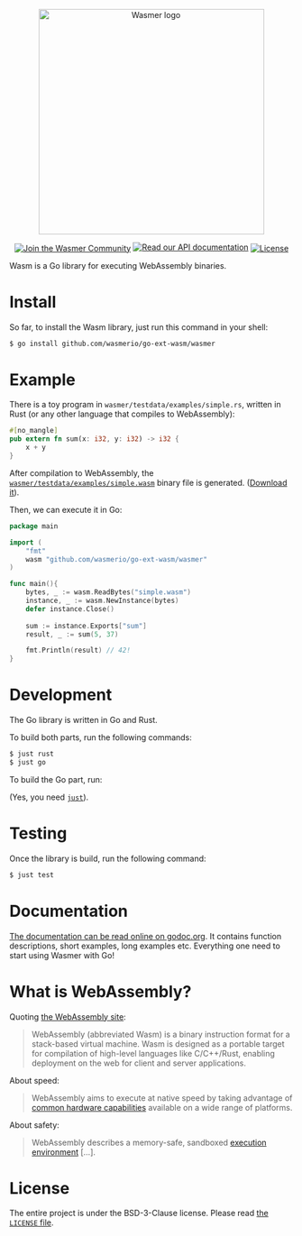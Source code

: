 <p align="center">
  <a href="https://wasmer.io" target="_blank" rel="noopener noreferrer">
    <img width="400" src="https://raw.githubusercontent.com/wasmerio/wasmer/master/logo.png" alt="Wasmer logo">
  </a>
</p>

<p align="center">
  <a href="https://spectrum.chat/wasmer">
    <img src="https://withspectrum.github.io/badge/badge.svg" alt="Join the Wasmer Community" valign="middle"></a>
  <a href="https://godoc.org/github.com/wasmerio/go-ext-wasm/wasmer">
    <img src="https://img.shields.io/badge/documentation-API-ff0066.svg" alt="Read our API documentation"></a>
  <a href="https://github.com/wasmerio/wasmer/blob/master/LICENSE">
    <img src="https://img.shields.io/github/license/wasmerio/wasmer.svg" alt="License" valign="middle"></a>
</p>

Wasm is a Go library for executing WebAssembly binaries.

# Install

So far, to install the Wasm library, just run this command in your shell:

```sh
$ go install github.com/wasmerio/go-ext-wasm/wasmer
```

# Example

There is a toy program in `wasmer/testdata/examples/simple.rs`, written in Rust (or
any other language that compiles to WebAssembly):

```rust
#[no_mangle]
pub extern fn sum(x: i32, y: i32) -> i32 {
    x + y
}
```

After compilation to WebAssembly, the
[`wasmer/testdata/examples/simple.wasm`](https://github.com/wasmerio/go-ext-wasm/blob/master/wasmer/testdata/examples/simple.wasm)
binary file is generated. ([Download
it](https://github.com/wasmerio/go-ext-wasm/raw/master/wasmer/testdata/examples/simple.wasm)).

Then, we can execute it in Go:

```go
package main

import (
	"fmt"
	wasm "github.com/wasmerio/go-ext-wasm/wasmer"
)

func main(){
	bytes, _ := wasm.ReadBytes("simple.wasm")
	instance, _ := wasm.NewInstance(bytes)
	defer instance.Close()
    
	sum := instance.Exports["sum"]
	result, _ := sum(5, 37)

	fmt.Println(result) // 42!
}
```

# Development

The Go library is written in Go and Rust.

To build both parts, run the following commands:

```sh
$ just rust
$ just go
```

To build the Go part, run:

(Yes, you need [`just`]).

[`just`]: https://github.com/casey/just/

# Testing

Once the library is build, run the following command:

```sh
$ just test
```

# Documentation

[The documentation can be read online on godoc.org][documentation]. It
contains function descriptions, short examples, long examples
etc. Everything one need to start using Wasmer with Go!

[documentation]: https://godoc.org/github.com/wasmerio/go-ext-wasm/wasmer

# What is WebAssembly?

Quoting [the WebAssembly site](https://webassembly.org/):

> WebAssembly (abbreviated Wasm) is a binary instruction format for a
> stack-based virtual machine. Wasm is designed as a portable target
> for compilation of high-level languages like C/C++/Rust, enabling
> deployment on the web for client and server applications.

About speed:

> WebAssembly aims to execute at native speed by taking advantage of
> [common hardware
> capabilities](https://webassembly.org/docs/portability/#assumptions-for-efficient-execution)
> available on a wide range of platforms.

About safety:

> WebAssembly describes a memory-safe, sandboxed [execution
> environment](https://webassembly.org/docs/semantics/#linear-memory) […].

# License

The entire project is under the BSD-3-Clause license. Please read [the
`LICENSE` file][license].


[license]: https://github.com/wasmerio/wasmer/blob/master/LICENSE
